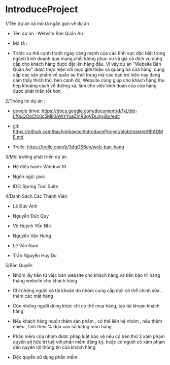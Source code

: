 # IntroduceProject

1/Tên dự án và mô tả ngắn gọn về dự án

 + Tên dự án : Website Bán Quần Áo
 
 + Mô tả :
 
 - Trước xu thế cạnh tranh ngày càng mạnh của các lĩnh vực đặc biệt trong ngành 
 kinh doanh qua mạng,chất lượng phục vu và giá cả dịch vụ cung cấp cho khách hàng
được đặt lên hàng đầu. Vì vậy,dự án "Website Bán Quần Áo" được thực hiện với mục
giới thiệu và quảng bá cửa hàng, cung cấp các sản phẩm về quần áo thời trang mà 
các bạn trẻ hiện nay đang cảm thấy thích thú, bên cạnh đó, Website cũng giúp cho
khách hàng thu hẹp khoảng cách về đường xá, làm cho việc kinh doan của cửa hàng 
được phát triển tốt hơn.

2/Thông tin dự án :

- google drive: https://docs.google.com/document/d/1kLtbb-Lf0uQOoCtc0c5MjI0AWzYueZmR8gVDunjxj8o/edit

- git: https://github.com/bachimbaynoi/IntroduceProject/blob/master/README.md

- Trello: https://trello.com/b/3dgOS6en/web-ban-hang

3/Môi trường phát triển dự án

- Hệ điều hành: Window 10

- Ngôn ngữ: java

- IDE: Spring Tool Suite 

4/Danh Sách Các Thành Viên

- Lê Đức Anh

- Nguyễn Đức Quy

- Võ Huỳnh Yến Nhi

- Nguyễn Văn Hưng

- Lê Văn Nam

- Trần Nguyễn Huy Du

5/Bản Quyền

- Nhóm lấy tiền từ việc bán website cho khách hàng và tiền bảo trì hàng tháng website cho khách hàng

- Chỉ những người có tài khoản do nhóm cung cấp mới có thể chỉnh sửa , thêm các mặt hàng

- Còn những người dùng khác chỉ có thể mua hàng, tạo tài khoản khách hàng

- Nếu khách hàng muốn thêm sản phẩm , có thể liên hệ nhóm , nếu thêm nhiều , tính theo % dựa vào số lượng món hàng

- Phần mềm của nhóm được pháp luật bảo vệ nếu có bên thứ 3 xâm phạm quyền sở hữu trí tuệ với phần mềm đăng ký, hoặc
có người cố xâm phạm đến quyền lợi thông tin của khách hàng

- Độc quyền sử dụng phần mềm